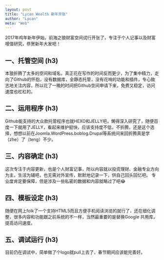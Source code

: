 ```yaml
---
layout: post
title: "Lycan Wealth 新年开张"
author: "Lycan"
meta: "Web"
---
```


   2017年鸡年新年伊始，前海之狼财富空间试行开张了，专注于个人记事以及财富增值研究，恭贺新年大发吧！

## 一、托管空间  (h3)
   
本狼折腾了太多的空间和域名，真正花在写作的时间反而更少，为了集中精力，走向了Github的怀抱，没有数据库，全静态托管，没有花哨的功能和插件，专心致志地关注内容，所以花了一晚的时间把Github空间申请下来，免费又稳定，访问速度也杠杠的。
   
## 二、运用程序  (h3)

Github能支持的大众款托管程序也就HEXO和JELLY吧，懒得深入研究了，随便百度一下就用了JELLY，看起来维护挺快，应该支持度不低，不折腾，还是这个选择，想想以前在Joomla.WordPress.boblog.Drupal等系统间来回折腾真是学（zhe）了（teng）不少。
   
## 三、内容确定  (h3)

这次专注于内容更新，也是个人财富记事，所以内容就以投资理财、金融专业方向为主，生活为辅吧，也无需对外宣传，默默地记录一下，供自己回头回忆吧。
专业度肯定要保障，但是涉及一些私密的数据和内容就略过了吧😂
   
## 四、模板设定  (h3)

随便在网上folk了一个支持HTML5而且方便手机阅读浏览的就行了，还在细化调整，很多内容和功能跟之前系统的不一样，当然最重要的是替换Google 共用库，提高访问速度。
   
## 五、调试运行  (h3)

目前仍在调试中，简单做了个logo就pull上去了，春节期间应该能完善好。
